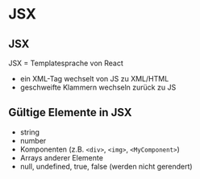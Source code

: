 # JSX

## JSX

JSX = Templatesprache von React

- ein XML-Tag wechselt von JS zu XML/HTML
- geschweifte Klammern wechseln zurück zu JS

## Gültige Elemente in JSX

- string
- number
- Komponenten (z.B. `<div>`, `<img>`, `<MyComponent>`)
- Arrays anderer Elemente
- null, undefined, true, false (werden nicht gerendert)
